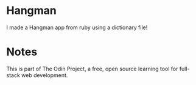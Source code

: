# Hangman
I made a Hangman app from ruby using a dictionary file!

# Notes
This is part of The Odin Project, a free, open source learning tool for full-stack web development.
